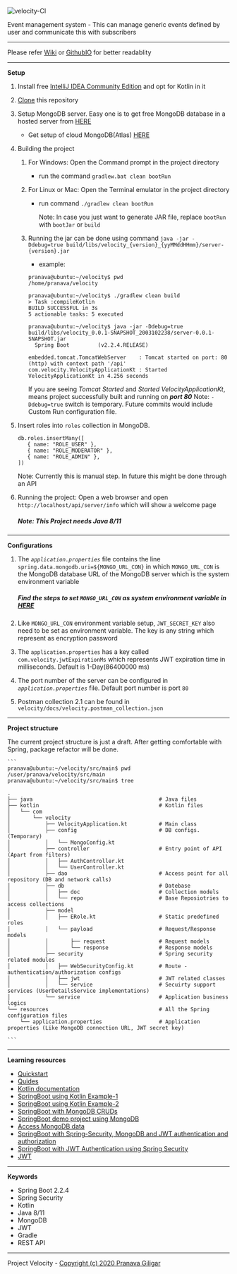 ![velocity-CI](https://github.com/pranavagiligar/velocity/workflows/velocity-CI/badge.svg)

Event management system - This can manage generic events defined by user and communicate this with subscribers

---

Please refer [Wiki](https://github.com/pranavagiligar/velocity/wiki) or [GithubIO](https://pranavagiligar.github.io/velocity/) for better readablity

---

**Setup**
1. Install free [IntelliJ IDEA Community Edition](https://www.jetbrains.com/idea/download/#section=mac) and opt for Kotlin in it 
2. [Clone](https://github.com/pranavagiligar/demospring.git) this repository
3. Setup MongoDB server. Easy one is to get free MongoDB database in a hosted server from [HERE](https://account.mongodb.com/account/login)
   - Get setup of cloud MongoDB(Atlas) [HERE](docs/CLOUD_MONGODB_SETUP.md)   
4. Building the project
    1. For Windows: Open the Command prompt in the project directory
        * run the command `gradlew.bat clean bootRun`
    2. For Linux or Mac: Open the Terminal emulator in the project directory
        * run command `./gradlew clean bootRun`
        
             Note: In case you just want to generate JAR file, replace `bootRun` with `bootJar` or `build`
        
    3. Running the jar can be done using command `java -jar -Ddebug=true build/libs/velocity_{version}_{yyMMddHHmm}/server-{version}.jar`
       - example: 

        ```
        pranava@ubuntu:~/velocity$ pwd
        /home/pranava/velocity
        
        pranava@ubuntu:~/velocity$ ./gradlew clean build
        > Task :compileKotlin
        BUILD SUCCESSFUL in 3s
        5 actionable tasks: 5 executed
        
        pranava@ubuntu:~/velocity$ java -jar -Ddebug=true build/libs/velocity_0.0.1-SNAPSHOT_2003102238/server-0.0.1-SNAPSHOT.jar
          Spring Boot         (v2.2.4.RELEASE)
      
        embedded.tomcat.TomcatWebServer    : Tomcat started on port: 80 (http) with context path '/api'
        com.velocity.VelocityApplicationKt : Started VelocityApplicationKt in 4.256 seconds
       ```
       
       If you are seeing _Tomcat Started_ and _Started VelocityApplicationKt_, means project successfully built and running on _**port 80**_
       Note: `-Ddebug=true` switch is temporary. Future commits would include Custom Run configuration file. 
  
 5. Insert roles into `roles` collection in MongoDB.
 
    ```
    db.roles.insertMany([
       { name: "ROLE_USER" },
       { name: "ROLE_MODERATOR" },
       { name: "ROLE_ADMIN" },
    ])
    ```
    Note: Currently this is manual step. In future this might be done through an API 
   
 6. Running the project: Open a web browser and open `http://localhost/api/server/info` which will show a welcome page
 
    ##### Note: This Project needs Java 8/11
 
---

**Configurations**
1. The _`application.properties`_ file contains the line
`spring.data.mongodb.uri=${MONGO_URL_CON}`
in which `MONGO_URL_CON` is the MongoDB database URL of the MongoDB server which is the system environment variable

   #####  Find the steps to set `MONGO_URL_CON` as system environment variable in [HERE](docs/ENV_CONFIG.md)
   
2. Like `MONGO_URL_CON` environment variable setup, `JWT_SECRET_KEY` also need to be set as environment variable. The key is any string which represent as encryption password

3. The `application.properties` has a key called `com.velocity.jwtExpirationMs` which represents JWT expiration time in milliseconds. Default is 1-Day(86400000 ms)

4. The port number of the server can be configured in _`application.properties`_ file. Default port number is port `80`

5. Postman collection 2.1 can be found in `velocity/docs/velocity.postman_collection.json`

---

**Project structure**

The current project structure is just a draft. After getting comfortable with Spring, package refactor will be done.

    ```
    pranava@ubuntu:~/velocity/src/main$ pwd
    /user/pranava/velocity/src/main
    pranava@ubuntu:~/velocity/src/main$ tree
    
    .
    ├── java                                        # Java files
    ├── kotlin                                      # Kotlin files
    │   └── com                                     
    │       └── velocity                                        
    │           ├── VelocityApplication.kt          # Main class                      
    │           ├── config                          # DB configs. (Temporary)        
    │           │   └── MongoConfig.kt                                 
    │           ├── controller                      # Entry point of API (Apart from filters)              
    │           │   ├── AuthController.kt                                  
    │           │   └── UserController.kt                                   
    │           ├── dao                             # Access point for all repository (DB and network calls)    
    │           ├── db                              # Datebase     
    │           │   ├── doc                         # Collection models        
    │           │   └── repo                        # Base Reposiotries to access collections            
    │           ├── model                                   
    │           │   ├── ERole.kt                    # Static predefined roles               
    │           │   └── payload                     # Request/Response models            
    │           │       ├── request                 # Request models                 
    │           │       └── response                # Response models                     
    │           ├── security                        # Spring security related modules            
    │           │   ├── WebSecurityConfig.kt        # Route - authentication/authorization configs                            
    │           │   ├── jwt                         # JWT related classes         
    │           │   └── service                     # Secuirty support services (UserDetailsService implementations)           
    │           └── service                         # Application business logics       
    └── resources                                   # All the Spring configuration files
        └── application.properties                  # Application properties (Like MongoDB connection URL, JWT secret key)
        
    ```

---

**Learning resources**
+ [Quickstart](https://spring.io/quickstart)
+ [Quides](https://spring.io/guides)
+ [Kotlin documentation](https://kotlinlang.org/docs/reference/)
+ [SpringBoot using Kotlin Example-1](https://spring.io/guides/tutorials/spring-boot-kotlin/)
+ [SpringBoot using Kotlin Example-2](https://developer.okta.com/blog/2019/09/17/build-a-spring-boot-kotlin-app)
+ [SpringBoot with MongoDB CRUDs](https://www.devglan.com/spring-boot/spring-boot-mongodb-crud)
+ [SpringBoot demo project using MongoDB](https://github.com/spring-guides/tut-spring-boot-kotlin)
+ [Access MongoDB data](https://spring.io/guides/gs/accessing-data-mongodb/)
+ [SpringBoot with Spring-Security, MongoDB and JWT authentication and authorization](https://bezkoder.com/spring-boot-jwt-auth-mongodb/)
+ [SpringBoot with JWT Authentication using Spring Security](https://auth0.com/blog/implementing-jwt-authentication-on-spring-boot/)
+ [JWT](https://jwt.io/introduction/)

---

**Keywords**
+ Spring Boot 2.2.4
+ Spring Security
+ Kotlin
+ Java 8/11
+ MongoDB
+ JWT
+ Gradle 
+ REST API

---

Project Velocity -
[Copyright (c) 2020 Pranava Giligar](https://github.com/pranavagiligar/velocity/blob/master/LICENSE)
